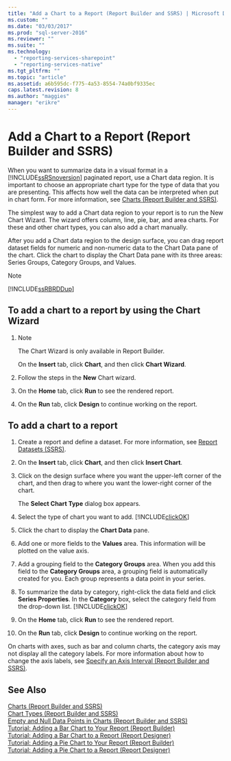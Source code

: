 ```yaml
---
title: "Add a Chart to a Report (Report Builder and SSRS) | Microsoft Docs"
ms.custom: ""
ms.date: "03/03/2017"
ms.prod: "sql-server-2016"
ms.reviewer: ""
ms.suite: ""
ms.technology: 
  - "reporting-services-sharepoint"
  - "reporting-services-native"
ms.tgt_pltfrm: ""
ms.topic: "article"
ms.assetid: a6b595dc-f775-4a53-8554-74a0bf9335ec
caps.latest.revision: 8
ms.author: "maggies"
manager: "erikre"
---
```

# Add a Chart to a Report (Report Builder and SSRS)
  When you want to summarize data in a visual format in a [!INCLUDE[ssRSnoversion](../../a9notintoc/includes/ssrsnoversion-md.md)] paginated report, use a Chart data region. It is important to choose an appropriate chart type for the type of data that you are presenting. This affects how well the data can be interpreted when put in chart form. For more information, see [Charts &#40;Report Builder and SSRS&#41;](../../reporting-services/report-design/charts-report-builder-and-ssrs.md).  
  
 The simplest way to add a Chart data region to your report is to run the New Chart Wizard. The wizard offers column, line, pie, bar, and area charts. For these and other chart types, you can also add a chart manually.  
  
 After you add a Chart data region to the design surface, you can drag report dataset fields for numeric and non-numeric data to the Chart Data pane of the chart. Click the chart to display the Chart Data pane with its three areas: Series Groups, Category Groups, and Values.  
  
> [!NOTE]  
>  [!INCLUDE[ssRBRDDup](../../a9retired/includes/ssrbrddup-md.md)]  
  
## To add a chart to a report by using the Chart Wizard  
  
1.  > [!NOTE]  
    >  The Chart Wizard is only available in Report Builder.  
  
     On the **Insert** tab, click **Chart**, and then click **Chart Wizard**.  
  
2.  Follow the steps in the **New** Chart wizard.  
  
3.  On the **Home** tab, click **Run** to see the rendered report.  
  
4.  On the **Run** tab, click **Design** to continue working on the report.  
  
## To add a chart to a report  
  
1.  Create a report and define a dataset. For more information, see [Report Datasets &#40;SSRS&#41;](../../reporting-services/report-data/report-datasets-ssrs.md).  
  
2.  On the **Insert** tab, click **Chart**, and then click **Insert Chart**.  
  
3.  Click on the design surface where you want the upper-left corner of the chart, and then drag to where you want the lower-right corner of the chart.  
  
     The **Select Chart Type** dialog box appears.  
  
4.  Select the type of chart you want to add. [!INCLUDE[clickOK](../../a9notintoc/includes/clickok-md.md)]  
  
5.  Click the chart to display the **Chart Data** pane.  
  
6.  Add one or more fields to the **Values** area. This information will be plotted on the value axis.  
  
7.  Add a grouping field to the **Category Groups** area. When you add this field to the **Category Groups** area, a grouping field is automatically created for you. Each group represents a data point in your series.  
  
8.  To summarize the data by category, right-click the data field and click **Series Properties**. In the **Category** box, select the category field from the drop-down list. [!INCLUDE[clickOK](../../a9notintoc/includes/clickok-md.md)]  
  
9. On the **Home** tab, click **Run** to see the rendered report.  
  
10. On the **Run** tab, click **Design** to continue working on the report.  
  
 On charts with axes, such as bar and column charts, the category axis may not display all the category labels. For more information about how to change the axis labels, see [Specify an Axis Interval &#40;Report Builder and SSRS&#41;](../../reporting-services/report-design/specify-an-axis-interval-report-builder-and-ssrs.md).  
  
## See Also  
 [Charts &#40;Report Builder and SSRS&#41;](../../reporting-services/report-design/charts-report-builder-and-ssrs.md)   
 [Chart Types &#40;Report Builder and SSRS&#41;](../../reporting-services/report-design/chart-types-report-builder-and-ssrs.md)   
 [Empty and Null Data Points in Charts &#40;Report Builder and SSRS&#41;](../../reporting-services/report-design/empty-and-null-data-points-in-charts-report-builder-and-ssrs.md)   
 [Tutorial: Adding a Bar Chart to Your Report (Report Builder)](http://go.microsoft.com/fwlink/?LinkId=198052)   
 [Tutorial: Adding a Bar Chart to a Report (Report Designer)](http://go.microsoft.com/fwlink/?LinkId=198042)   
 [Tutorial: Adding a Pie Chart to Your Report (Report Builder)](http://go.microsoft.com/fwlink/?LinkId=198051)   
 [Tutorial: Adding a Pie Chart to a Report (Report Designer)](http://go.microsoft.com/fwlink/?LinkId=198041)  
  
  